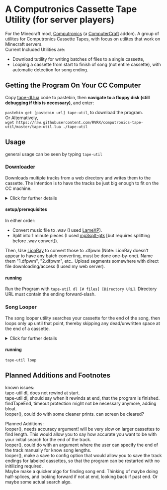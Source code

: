 # A Computronics Cassette Tape Utility (for server players)
For the Minecraft mod, [Computronics](https://wiki.vexatos.com/wiki:computronics) (a [ComputerCraft](https://www.computercraft.info/) addon). 
A group of utilites for Computronics Cassette Tapes, with focus on utilites that work on Minecraft servers.  
Current Included Utilities are:   
* Download tutility for writing batches of files to a single cassette,
* Looping a cassette from start to finish of song (not entire cassette), with automatic detection for song ending.

## Getting the Program On Your CC Computer
Copy [tape-dl.lua](https://raw.githubusercontent.com/RVRX/computronics-tape-util/master/tape-util.lua) code to pastebin, 
then **navigate to a floppy disk (still debugging if this is necessary)**, and enter:  

``pastebin get [pastebin url] tape-util``, to download the program.  
Or Alternatively,   
``wget https://raw.githubusercontent.com/RVRX/computronics-tape-util/master/tape-util.lua ./tape-util``
## Usage
general usage can be seen by typing ``tape-util``
### Downloader
Downloads multiple tracks from a web directory and writes them to the cassette. The Intention is to have the tracks be just big enough to fit on the CC machine.
<details>
	<summary>Click for further details</summary>
	The general process is a loop of:   
	   1. wget-ting the file   
	   2. writing it to the tape, with a modified version of the default "tape write". This modification prevents it from rewinding, and removes the user confirmation.   
	   3. removing the file.   
	   4. repeat.
</details> 

#### setup/prerequisites
In either order:  
* Convert music file to .wav (I used [LameXP](https://github.com/lordmulder/LameXP)).
* Split into 1 minute pieces (I used [mp3splt-gtk](http://mp3splt.sourceforge.net/mp3splt_page/home.php) [but requires splitting before .wav convert]).  

Then, Use [LionRay](https://github.com/gamax92/LionRay) to convert those to .dfpwm 
(Note: LionRay doesn't appear to have any batch converting, must be done one-by-one). Name them "1.dfpwm", "2.dfpwm", etc..
Upload segments somewhere with direct file downloading/access (I used my web server).

#### running

Run the Program with
``tape-util dl [# files] [Directory URL]``. Directory URL must contain the ending forward-slash.   

### Song Looper
The song looper utility searches your cassette for the end of the song, then loops only up until that point, thereby skipping any dead/unwritten space at the end of a cassette.
<details>
	<summary>Click for further details</summary>
	Searching for the end of the track is done by looking for tape.read() locations that output 0. Once one is found, it searches the next few (10) locations, to see if these are also 0. The problem with only searching for 0 once, is that this is sometimes a quiet part of the song, noise, or a place where a track was spliced in, or otherwise. It /is/ only a 6000 of a second afterall (i think?).
	The Loop is simple, and just rewinds, starts, then sleeps for the track lengths amount of time. On wake, it repeats this. It saves the end location, so it does not need to search again. I might make a config file that will save it between program instances/runs in the future.
</details>   

#### running
``tape-util loop``


## Planned Additions and Footnotes
known issues:  
tape-util dl, does not rewind at start.  
tape-util dl, should say when it rewinds at end, that the program is finished.  
findTapeEnd, timeout protection might not be necessary anymore, adding bloat.  
looper(), could do with some cleaner prints. can screen be cleared?  

Planned Additions:  
looper(), needs accuracy argument! will be very slow on larger cassettes to find length. This would allow you to say how accurate you want to be with your initial search for the end of the track.  
looper(), could do with an argument where the user can specify the end of the track manually for know song lengths.  
looper(), make a save to config option that would allow you to save the track endings for labeled cassettes, so that the program can be restarted with no initilizing required.   
Maybe make a quicker algo for finding song end. Thinking of maybe doing half-splices, and looking forward if not at end, looking back if past end. Or maybe some actual search algo.
